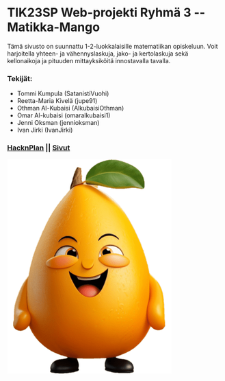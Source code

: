 # TIK23SP Web-projekti Ryhmä 3 -- Matikka-Mango

 Tämä sivusto on suunnattu 1-2-luokkalaisille matematiikan opiskeluun. Voit harjoitella yhteen- ja vähennyslaskuja, jako- ja kertolaskuja sekä kellonaikoja ja pituuden mittayksiköitä innostavalla tavalla.

### Tekijät:
  - Tommi Kumpula (SatanistiVuohi)
  - Reetta-Maria Kivelä (jupe91)
  - Othman Al-Kubaisi (AlkubaisiOthman)
  - Omar Al-kubaisi (omaralkubaisi1)
  - Jenni Oksman (jennioksman)
  - Ivan Jirki (IvanJirki)

### [HacknPlan](https://app.hacknplan.com/p/202056/kanban?userId=0&boardId=555205) ||  [Sivut](https://www.students.oamk.fi/~c3alot00/TIK23SP-3-web/)

![Matikka-Mango](./images/mangohappy.png)